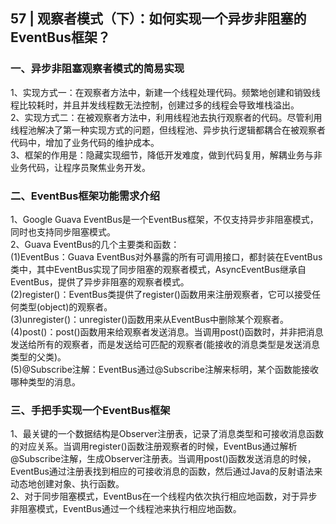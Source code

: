 ## 57 | 观察者模式（下）：如何实现一个异步非阻塞的EventBus框架？
### 一、异步非阻塞观察者模式的简易实现
1、实现方式一：在观察者方法中，新建一个线程处理代码。频繁地创建和销毁线程比较耗时，并且并发线程数无法控制，创建过多的线程会导致堆栈溢出。  
2、实现方式二：在被观察者方法中，利用线程池去执行观察者的代码。尽管利用线程池解决了第一种实现方式的问题，但线程池、异步执行逻辑都耦合在被观察者代码中，增加了业务代码的维护成本。  
3、框架的作用是：隐藏实现细节，降低开发难度，做到代码复用，解耦业务与非业务代码，让程序员聚焦业务开发。

### 二、EventBus框架功能需求介绍
1、Google Guava EventBus是一个EventBus框架，不仅支持异步非阻塞模式，同时也支持同步阻塞模式。  
2、Guava EventBus的几个主要类和函数：  
(1)EventBus：Guava EventBus对外暴露的所有可调用接口，都封装在EventBus类中，其中EventBus实现了同步阻塞的观察者模式，AsyncEventBus继承自EventBus，提供了异步非阻塞的观察者模式。  
(2)register()：EventBus类提供了register()函数用来注册观察者，它可以接受任何类型(object)的观察者。  
(3)unregister()：unregister()函数用来从EventBus中删除某个观察者。  
(4)post()：post()函数用来给观察者发送消息。当调用post()函数时，并非把消息发送给所有的观察者，而是发送给可匹配的观察者(能接收的消息类型是发送消息类型的父类)。  
(5)@Subscribe注解：EventBus通过@Subscribe注解来标明，某个函数能接收哪种类型的消息。

### 三、手把手实现一个EventBus框架
1、最关键的一个数据结构是Observer注册表，记录了消息类型和可接收消息函数的对应关系。当调用register()函数注册观察者的时候，EventBus通过解析@Subscribe注解，生成Observer注册表。当调用post()函数发送消息的时候，EventBus通过注册表找到相应的可接收消息的函数，然后通过Java的反射语法来动态地创建对象、执行函数。  
2、对于同步阻塞模式，EventBus在一个线程内依次执行相应地函数，对于异步非阻塞模式，EventBus通过一个线程池来执行相应地函数。  